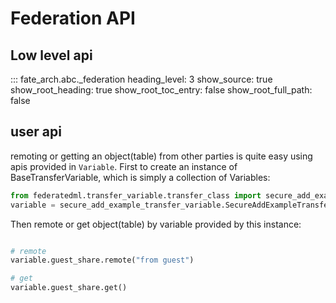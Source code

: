 # Federation API

## Low level api

::: fate_arch.abc._federation
    heading_level: 3
    show_source: true
    show_root_heading: true
    show_root_toc_entry: false
    show_root_full_path: false

## user api

remoting or getting an object(table) from other parties is quite easy using apis provided in ``Variable``.
First to create an instance of BaseTransferVariable, which is simply a collection of Variables:

```python
from federatedml.transfer_variable.transfer_class import secure_add_example_transfer_variable
variable = secure_add_example_transfer_variable.SecureAddExampleTransferVariable()
```

Then remote or get object(table) by variable provided by this instance:

```python

# remote
variable.guest_share.remote("from guest")

# get
variable.guest_share.get()
```

<!-- mkdocs
::: fate_arch.federation.transfer_variable
    heading_level: 3
    show_source: true
    show_root_heading: true
    show_root_toc_entry: false
    show_root_full_path: false
-->
